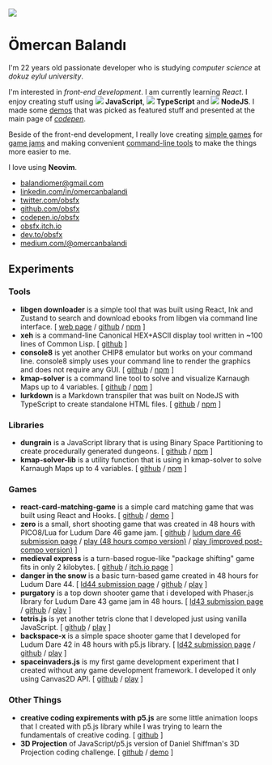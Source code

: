 # ![](/home/obsfx/Desktop/obsfx.github.io/static/imgs/pp.jpg)

# Ömercan Balandı

I'm 22 years old passionate developer who is studying *computer science* at *dokuz eylul university*.


I'm interested in *front-end development*. I am currently learning *React*. I enjoy creating stuff using ![](/home/obsfx/Desktop/obsfx.github.io/static/imgs/js.jpg) **JavaScript**, ![](/home/obsfx/Desktop/obsfx.github.io/static/imgs/ts.jpg) **TypeScript** and ![](/home/obsfx/Desktop/obsfx.github.io/static/imgs/njs.jpg) **NodeJS**. I made some [demos](https://codepen.io/obsfx/full/zYYGowP) that was picked as featured stuff and presented at the main page of [*codepen*](https://codepen.io/obsfx). 


Beside of the front-end development, I really love creating [simple games](https://obsfx.itch.io/medieval-express) for [game jams](https://ldjam.com/users/omercanbalandi/games) and making convenient [command-line tools](https://github.com/obsfx/libgen-downloader) to make the things more easier to me.


I love using **Neovim**.

- [balandiomer@gmail.com](mailto:balandiomer@gmail.com)
- [linkedin.com/in/omercanbalandi](https://www.linkedin.com/in/omercanbalandi/)
- [twitter.com/obsfx](https://twitter.com/obsfx)
- [github.com/obsfx](https://github.com/obsfx)
- [codepen.io/obsfx](https://codepen.io/obsfx)
- [obsfx.itch.io](https://obsfx.itch.io/)
- [dev.to/obsfx](https://dev.to/obsfx)
- [medium.com/@omercanbalandi](https://medium.com/@omercanbalandi)

## Experiments

### Tools

- **libgen downloader** is a simple tool that was built using React, Ink and Zustand to search and download ebooks from libgen via command line interface. [ [web page](https://obsfx.github.io/libgen-downloader/) / [github](https://github.com/obsfx/libgen-downloader) / [npm](https://www.npmjs.com/package/libgen-downloader) ]
- **xeh** is a command-line Canonical HEX+ASCII display tool written in ~100 lines of Common Lisp. [ [github](https://github.com/obsfx/xeh) ]
- **console8** is yet another CHIP8 emulator but works on your command line. console8 simply uses your command line to render the graphics and does not require any GUI. [ [github](https://github.com/obsfx/console8) / [npm](https://www.npmjs.com/package/console8) ]
- **kmap-solver** is a command line tool to solve and visualize Karnaugh Maps up to 4 variables. [ [github](https://github.com/obsfx/kmap-solver) / [npm](https://www.npmjs.com/package/kmap-solver) ]
- **lurkdown** is a Markdown transpiler that was built on NodeJS with TypeScript to create standalone HTML files. [ [github](https://github.com/obsfx/lurkdown) / [npm](https://www.npmjs.com/package/lurkdown) ]

### Libraries

- **dungrain** is a JavaScript library that is using Binary Space Partitioning to create procedurally generated dungeons. [ [github](https://github.com/obsfx/dungrain) / [npm](https://www.npmjs.com/package/dungrain) ]
- **kmap-solver-lib** is a utility function that is using in kmap-solver to solve Karnaugh Maps up to 4 variables. [ [github](https://github.com/obsfx/kmap-solver-lib) / [npm](https://www.npmjs.com/package/kmap-solver-lib) ]

### Games

- **react-card-matching-game** is a simple card matching game that was built using React and Hooks. [ [github](https://github.com/obsfx/react-card-matching-game) / [demo](https://obsfx.github.io/react-card-matching-game/) ]
- **zero** is a small, short shooting game that was created in 48 hours with PICO8/Lua for Ludum Dare 46 game jam.  [ [github](https://github.com/obsfx/zero-ld46) / [ludum dare 46 submission page](https://ldjam.com/events/ludum-dare/46/zero) / [play (48 hours compo version)](https://obsfx.github.io/zero/) / [play (improved post-compo version)](https://obsfx.github.io/zero/postcompo/) ]
- **medieval express** is a turn-based rogue-like "package shifting" game fits in only 2 kilobytes. [ [github](https://github.com/obsfx/2kplus-jam-medieval-express) / [itch.io page](https://obsfx.itch.io/medieval-express) ]
- **danger in the snow** is a basic turn-based game created in 48 hours for Ludum Dare 44. [ [ld44 submission page](https://ldjam.com/events/ludum-dare/44/danger-in-the-snow) / [github](https://github.com/obsfx/ld44-danger-in-the-snow) / [play](https://obsfx.github.io/games/jams/ld44_dangerinthesnow) ]
- **purgatory** is a top down shooter game that i developed with Phaser.js library for Ludum Dare 43 game jam in 48 hours. [ [ld43 submission page](https://ldjam.com/events/ludum-dare/43/purgatory) / [github](https://github.com/obsfx/ld43-purgatory) / [play](https://obsfx.github.io/games/jams/ld43_purgatory) ]
- **tetris.js** is yet another tetris clone that I developed just using vanilla JavaScript. [ [github](https://github.com/obsfx/tetris-js) / [play](https://obsfx.github.io/games/others/tetrisjs) ]
- **backspace-x** is a simple space shooter game that I developed for Ludum Dare 42 in 48 hours with p5.js library. [ [ld42 submission page](https://ldjam.com/events/ludum-dare/42/backspace-x) / [github](https://github.com/obsfx/ld42-backspace-x) / [play](https://obsfx.github.io/games/jams/ld42_backspacex) ]
- **spaceinvaders.js** is my first game development experiment that I created without any game development framework. I developed it only using Canvas2D API. [ [github](https://github.com/obsfx/spaceinvaders.js) / [play](https://obsfx.github.io/games/others/spaceinvadersjs) ]

### Other Things

- **creative coding expirements with p5.js** are some little animation loops that I created with p5.js library while I was trying to learn the fundamentals of creative coding. [ [github](https://github.com/obsfx/creativecoding-practices-with-p5js/) ]
- **3D Projection** of JavaScript/p5.js version of Daniel Shiffman's 3D Projection coding challenge. [ [github](https://github.com/obsfx/3DRotation-p5js) / [demo](https://obsfx.github.io/jsworks/3dprojection) ]

